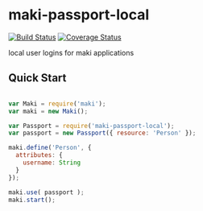 maki-passport-local
===================
[![Build Status](https://img.shields.io/travis/martindale/maki-passport-local.svg?branch=master&style=flat-square)](https://travis-ci.org/martindale/maki-passport-local)
[![Coverage Status](https://img.shields.io/coveralls/martindale/maki-passport-local.svg?style=flat-square)](https://coveralls.io/r/martindale/maki-passport-local)

local user logins for maki applications

## Quick Start

```javascript

var Maki = require('maki');
var maki = new Maki();

var Passport = require('maki-passport-local');
var passport = new Passport({ resource: 'Person' });

maki.define('Person', {
  attributes: {
    username: String
  }
});

maki.use( passport );
maki.start();

```
